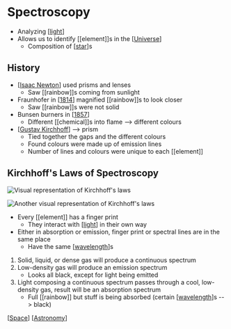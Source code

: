 # Spectroscopy

- Analyzing [[light]]
- Allows us to identify [[element]]s in the [[Universe]]
  - Composition of [[star]]s

## History

- [[Isaac Newton]] used prisms and lenses
  - Saw [[rainbow]]s coming from sunlight
- Fraunhofer in [[1814]] magnified [[rainbow]]s to look closer
  - Saw [[rainbow]]s were not solid
- Bunsen burners in [[1857]]
  - Different [[chemical]]s into flame --> different colours
- [[Gustav Kirchhoff]] --> prism
  - Tied together the gaps and the different colours
  - Found colours were made up of emission lines
  - Number of lines and colours were unique to each [[element]]

## Kirchhoff's Laws of Spectroscopy

![Visual representation of Kirchhoff's laws](/assets/second-brain/2020-10-05-10-31-31.png)

![Another visual representation of Kirchhoff's laws](/assets/second-brain/2020-10-05-10-32-38.png)

- Every [[element]] has a finger print
  - They interact with [[light]] in their own way
- Either in absorption or emission, finger print or spectral lines are in the same place
  - Have the same [[wavelength]]s

1. Solid, liquid, or dense gas will produce a continuous spectrum
2. Low-density gas will produce an emission spectrum
   - Looks all black, except for light being emitted
3. Light composing a continuous spectrum passes through a cool, low-density gas, result will be an absorption spectrum
   - Full [[rainbow]] but stuff is being absorbed (certain [[wavelength]]s --> black)

[[Space]] [[Astronomy]]

[//begin]: # "Autogenerated link references for markdown compatibility"
[light]: light "Light"
[Universe]: universe "Universe"
[star]: star "Star"
[Isaac Newton]: isaac-newton "Isaac Newton"
[1814]: 1814 "1814"
[1857]: 1857 "1857"
[Gustav Kirchhoff]: gustav-kirchhoff "Gustav Kirchhoff"
[wavelength]: wavelength "Wavelength"
[Space]: space "Space"
[Astronomy]: astronomy "Astronomy"
[//end]: # "Autogenerated link references"